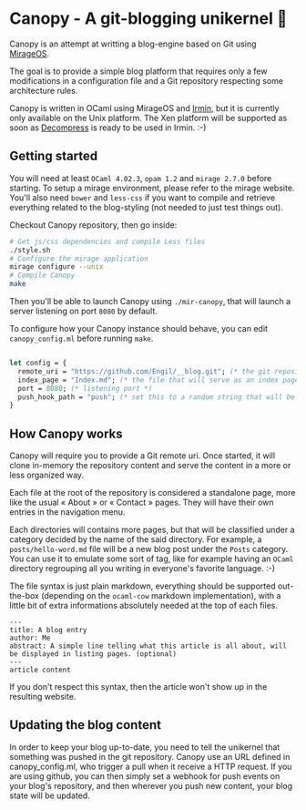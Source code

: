 # Canopy - A git-blogging unikernel 🌿

Canopy is an attempt at writting a blog-engine based on Git using [MirageOS][mirage].

The goal is to provide a simple blog platform that requires only a few modifications in a configuration file and a Git repository respecting some architecture rules.

Canopy is written in OCaml using MirageOS and [Irmin][irmin], but it is currently only available on the Unix platform. The Xen platform will be supported as soon as [Decompress][decompress] is ready to be used in Irmin. :-)

## Getting started

You will need at least `OCaml 4.02.3`, `opam 1.2` and `mirage 2.7.0` before starting. To setup a mirage environment, please refer to the mirage website.
You'll also need `bower` and `less-css` if you want to compile and retrieve everything related to the blog-styling (not needed to just test things out).

Checkout Canopy repository, then go inside:

```sh
# Get js/css dependencies and compile Less files
./style.sh
# Configure the mirage application
mirage configure --unix
# Compile Canopy
make
```

Then you'll be able to launch Canopy using `./mir-canopy`, that will launch a server listening on port `8080` by default.

To configure how your Canopy instance should behave, you can edit `canopy_config.ml` before running `make`.

```ocaml

let config = {
  remote_uri = "https://github.com/Engil/__blog.git"; (* the git repository *)
  index_page = "Index.md"; (* the file that will serve as an index page *)
  port = 8080; (* listening port *)
  push_hook_path = "push"; (* set this to a random string that will be used to inform that new content is available in the git repository *)
}
```

## How Canopy works

Canopy will require you to provide a Git remote uri. Once started, it will clone in-memory the repository content and serve the content in a more or less organized way.

Each file at the root of the repository is considered a standalone page, more like the usual « About » or « Contact » pages. They will have their own entries in the navigation menu.

Each directories will contains more pages, but that will be classified under a category decided by the name of the said directory.
For example, a `posts/hello-word.md` file will be a new blog post under the `Posts` category.
You can use it to emulate some sort of tag, like for example having an `OCaml` directory regrouping all you writing in everyone's favorite language. :-)

The file syntax is just plain markdown, everything should be supported out-the-box (depending on the `ocaml-cow` markdown implementation), with a little bit of extra informations absolutely needed at the top of each files.

```
---
title: A blog entry
author: Me
abstract: A simple line telling what this article is all about, will be displayed in listing pages. (optional)
---
article content
```

If you don't respect this syntax, then the article won't show up in the resulting website.

## Updating the blog content
In order to keep your blog up-to-date, you need to tell the unikernel that something was pushed in the git repository.
Canopy use an URL defined in canopy_config.ml, who trigger a pull when it receive a HTTP request.
If you are using github, you can then simply set a webhook for push events on your blog's repository, and then wherever you push new content, your blog state will be updated.


 [decompress]: <https://github.com/oklm-wsh/Decompress>
 [mirage]: <http://mirage.io/>
 [irmin]: <https://github.com/mirage/irmin>
